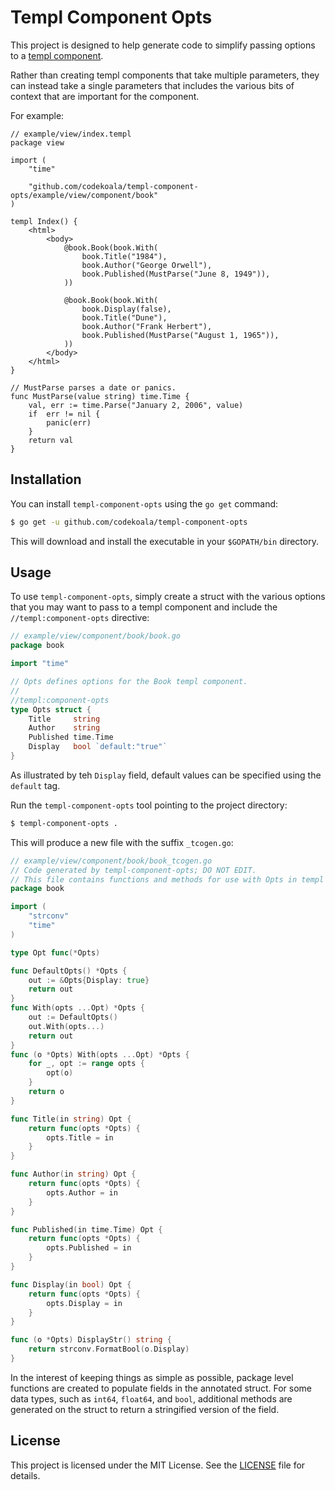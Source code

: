 # Templ Component Opts

This project is designed to help generate code to simplify passing options to a [templ component](https://github.com/a-h/templ).

Rather than creating templ components that take multiple parameters, they can instead take a single parameters that includes the various bits of context that are important for the component.

For example:

```templ
// example/view/index.templ
package view

import (
    "time"

    "github.com/codekoala/templ-component-opts/example/view/component/book"
)

templ Index() {
    <html>
        <body>
            @book.Book(book.With(
                book.Title("1984"),
                book.Author("George Orwell"),
                book.Published(MustParse("June 8, 1949")),
            ))

            @book.Book(book.With(
                book.Display(false),
                book.Title("Dune"),
                book.Author("Frank Herbert"),
                book.Published(MustParse("August 1, 1965")),
            ))
        </body>
    </html>
}

// MustParse parses a date or panics.
func MustParse(value string) time.Time {
    val, err := time.Parse("January 2, 2006", value)
    if  err != nil {
        panic(err)
    }
    return val
}
```

## Installation

You can install `templ-component-opts` using the `go get` command:

```sh
$ go get -u github.com/codekoala/templ-component-opts
```

This will download and install the executable in your `$GOPATH/bin` directory.

## Usage

To use `templ-component-opts`, simply create a struct with the various options that you may want to pass to a templ component and include the `//templ:component-opts` directive:

```go
// example/view/component/book/book.go
package book

import "time"

// Opts defines options for the Book templ component.
//
//templ:component-opts
type Opts struct {
	Title     string
	Author    string
	Published time.Time
	Display   bool `default:"true"`
}
```

As illustrated by teh `Display` field, default values can be specified using the `default` tag.

Run the `templ-component-opts` tool pointing to the project directory:

```sh
$ templ-component-opts .
```

This will produce a new file with the suffix `_tcogen.go`:

```go
// example/view/component/book/book_tcogen.go
// Code generated by templ-component-opts; DO NOT EDIT.
// This file contains functions and methods for use with Opts in templ components.
package book

import (
	"strconv"
	"time"
)

type Opt func(*Opts)

func DefaultOpts() *Opts {
	out := &Opts{Display: true}
	return out
}
func With(opts ...Opt) *Opts {
	out := DefaultOpts()
	out.With(opts...)
	return out
}
func (o *Opts) With(opts ...Opt) *Opts {
	for _, opt := range opts {
		opt(o)
	}
	return o
}

func Title(in string) Opt {
	return func(opts *Opts) {
		opts.Title = in
	}
}

func Author(in string) Opt {
	return func(opts *Opts) {
		opts.Author = in
	}
}

func Published(in time.Time) Opt {
	return func(opts *Opts) {
		opts.Published = in
	}
}

func Display(in bool) Opt {
	return func(opts *Opts) {
		opts.Display = in
	}
}

func (o *Opts) DisplayStr() string {
	return strconv.FormatBool(o.Display)
}
```

In the interest of keeping things as simple as possible, package level functions are created to populate fields in the annotated struct. For some data types, such as `int64`, `float64`, and `bool`, additional methods are generated on the struct to return a stringified version of the field.

## License

This project is licensed under the MIT License. See the [LICENSE](./LICENSE) file for details.
